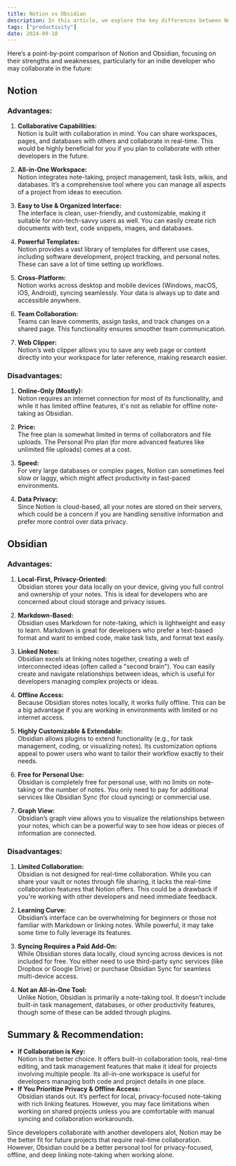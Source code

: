 ```yaml
---
title: Notion vs Obsidian
description: In this article, we explore the key differences between Notion and Obsidian, two popular productivity tools. Discover which one is best suited for developers looking to optimize their workflow, manage projects, and handle knowledge management.
tags: ["productivity"]
date: 2024-09-10
---
```


Here’s a point-by-point comparison of Notion and Obsidian, focusing on their strengths and weaknesses, particularly for an indie developer who may collaborate in the future:

## Notion

### Advantages:

1. **Collaborative Capabilities:**  
   Notion is built with collaboration in mind. You can share workspaces, pages, and databases with others and collaborate in real-time. This would be highly beneficial for you if you plan to collaborate with other developers in the future.

2. **All-in-One Workspace:**  
   Notion integrates note-taking, project management, task lists, wikis, and databases. It’s a comprehensive tool where you can manage all aspects of a project from ideas to execution.

3. **Easy to Use & Organized Interface:**  
   The interface is clean, user-friendly, and customizable, making it suitable for non-tech-savvy users as well. You can easily create rich documents with text, code snippets, images, and databases.

4. **Powerful Templates:**  
   Notion provides a vast library of templates for different use cases, including software development, project tracking, and personal notes. These can save a lot of time setting up workflows.

5. **Cross-Platform:**  
   Notion works across desktop and mobile devices (Windows, macOS, iOS, Android), syncing seamlessly. Your data is always up to date and accessible anywhere.

6. **Team Collaboration:**  
   Teams can leave comments, assign tasks, and track changes on a shared page. This functionality ensures smoother team communication.

7. **Web Clipper:**  
   Notion’s web clipper allows you to save any web page or content directly into your workspace for later reference, making research easier.

### Disadvantages:

1. **Online-Only (Mostly):**  
   Notion requires an internet connection for most of its functionality, and while it has limited offline features, it's not as reliable for offline note-taking as Obsidian.

2. **Price:**  
   The free plan is somewhat limited in terms of collaborators and file uploads. The Personal Pro plan (for more advanced features like unlimited file uploads) comes at a cost.

3. **Speed:**  
   For very large databases or complex pages, Notion can sometimes feel slow or laggy, which might affect productivity in fast-paced environments.

4. **Data Privacy:**  
   Since Notion is cloud-based, all your notes are stored on their servers, which could be a concern if you are handling sensitive information and prefer more control over data privacy.

## Obsidian

### Advantages:

1. **Local-First, Privacy-Oriented:**  
   Obsidian stores your data locally on your device, giving you full control and ownership of your notes. This is ideal for developers who are concerned about cloud storage and privacy issues.

2. **Markdown-Based:**  
   Obsidian uses Markdown for note-taking, which is lightweight and easy to learn. Markdown is great for developers who prefer a text-based format and want to embed code, make task lists, and format text easily.

3. **Linked Notes:**  
   Obsidian excels at linking notes together, creating a web of interconnected ideas (often called a "second brain"). You can easily create and navigate relationships between ideas, which is useful for developers managing complex projects or ideas.

4. **Offline Access:**  
   Because Obsidian stores notes locally, it works fully offline. This can be a big advantage if you are working in environments with limited or no internet access.

5. **Highly Customizable & Extendable:**  
   Obsidian allows plugins to extend functionality (e.g., for task management, coding, or visualizing notes). Its customization options appeal to power users who want to tailor their workflow exactly to their needs.

6. **Free for Personal Use:**  
   Obsidian is completely free for personal use, with no limits on note-taking or the number of notes. You only need to pay for additional services like Obsidian Sync (for cloud syncing) or commercial use.

7. **Graph View:**  
   Obsidian’s graph view allows you to visualize the relationships between your notes, which can be a powerful way to see how ideas or pieces of information are connected.

### Disadvantages:

1. **Limited Collaboration:**  
   Obsidian is not designed for real-time collaboration. While you can share your vault or notes through file sharing, it lacks the real-time collaboration features that Notion offers. This could be a drawback if you're working with other developers and need immediate feedback.

2. **Learning Curve:**  
   Obsidian’s interface can be overwhelming for beginners or those not familiar with Markdown or linking notes. While powerful, it may take some time to fully leverage its features.

3. **Syncing Requires a Paid Add-On:**  
   While Obsidian stores data locally, cloud syncing across devices is not included for free. You either need to use third-party sync services (like Dropbox or Google Drive) or purchase Obsidian Sync for seamless multi-device access.

4. **Not an All-in-One Tool:**  
   Unlike Notion, Obsidian is primarily a note-taking tool. It doesn't include built-in task management, databases, or other productivity features, though some of these can be added through plugins.

## Summary & Recommendation:

- **If Collaboration is Key:**  
  Notion is the better choice. It offers built-in collaboration tools, real-time editing, and task management features that make it ideal for projects involving multiple people. Its all-in-one workspace is useful for developers managing both code and project details in one place.
- **If You Prioritize Privacy & Offline Access:**  
  Obsidian stands out. It’s perfect for local, privacy-focused note-taking with rich linking features. However, you may face limitations when working on shared projects unless you are comfortable with manual syncing and collaboration workarounds.

Since developers collaborate with another developers alot, Notion may be the better fit for future projects that require real-time collaboration. However, Obsidian could be a better personal tool for privacy-focused, offline, and deep linking note-taking when working alone.
